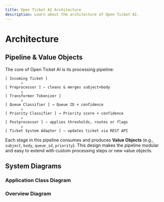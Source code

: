 ```yaml
---
title: Open Ticket AI Architecture
description: Learn about the architecture of Open Ticket AI.
---
```


# Architecture

## Pipeline & Value Objects

The core of Open Ticket AI is its processing pipeline:

```
[ Incoming Ticket ]
       ↓
[ Preprocessor ] — cleans & merges subject+body
       ↓
[ Transformer Tokenizer ]
       ↓
[ Queue Classifier ] → Queue ID + confidence
       ↓
[ Priority Classifier ] → Priority score + confidence
       ↓
[ Postprocessor ] — applies thresholds, routes or flags
       ↓
[ Ticket System Adapter ] — updates ticket via REST API
```

Each stage in this pipeline consumes and produces **Value Objects** (e.g., `subject`, `body`, `queue_id`, `priority`). This design makes the pipeline modular and easy to extend with custom processing steps or new value objects.

## System Diagrams

### Application Class Diagram

### Overview Diagram
